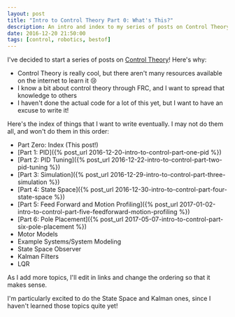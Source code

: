 ```yaml
---
layout: post
title: "Intro to Control Theory Part 0: What's This?"
description: An intro and index to my series of posts on Control Theory.
date: 2016-12-20 21:50:00
tags: [control, robotics, bestof]
---
```

I've decided to start a series of posts on [Control Theory](https://en.wikipedia.org/wiki/Control_theory)! Here's why:

* Control Theory is really cool, but there aren't many resources available on the internet to learn it :cry:
* I know a bit about control theory through FRC, and I want to spread that knowledge to others
* I haven't done the actual code for a lot of this yet, but I want to have an excuse to write it!

Here's the index of things that I want to write eventually. I may not do them all, and won't do them in this order:

* Part Zero: Index (This post!)
* [Part 1: PID]({% post_url 2016-12-20-intro-to-control-part-one-pid %})
* [Part 2: PID Tuning]({% post_url 2016-12-22-intro-to-control-part-two-pid-tuning %})
* [Part 3: Simulation]({% post_url 2016-12-29-intro-to-control-part-three-simulation %})
* [Part 4: State Space]({% post_url 2016-12-30-intro-to-control-part-four-state-space %})
* [Part 5: Feed Forward and Motion Profiling]({% post_url 2017-01-02-intro-to-control-part-five-feedforward-motion-profiling %})
* [Part 6: Pole Placement]({% post_url 2017-05-07-intro-to-control-part-six-pole-placement %})
* Motor Models
* Example Systems/System Modeling
* State Space Observer
* Kalman Filters
* LQR

As I add more topics, I'll edit in links and change the ordering so that it makes sense.

I'm particularly excited to do the State Space and Kalman ones, since I haven't learned those topics quite yet!
